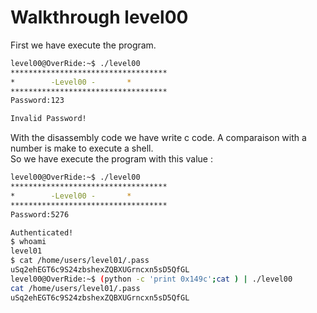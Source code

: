 # Walkthrough level00

First we have execute the program.  

```bash
level00@OverRide:~$ ./level00 
***********************************
* 	     -Level00 -		  *
***********************************
Password:123

Invalid Password!
```
With the disassembly code we have write c code. A comparaison with a number is make to execute a shell.   
So we have execute the program with this value :  

```bash
level00@OverRide:~$ ./level00
***********************************
* 	     -Level00 -		  *
***********************************
Password:5276

Authenticated!
$ whoami 
level01
$ cat /home/users/level01/.pass
uSq2ehEGT6c9S24zbshexZQBXUGrncxn5sD5QfGL
level00@OverRide:~$ (python -c 'print 0x149c';cat ) | ./level00
cat /home/users/level01/.pass
uSq2ehEGT6c9S24zbshexZQBXUGrncxn5sD5QfGL
```